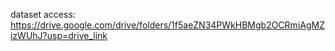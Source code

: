 dataset access: https://drive.google.com/drive/folders/1f5aeZN34PWkHBMgb2OCRmiAgMZizWUhJ?usp=drive_link
